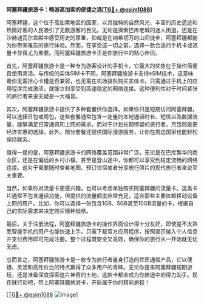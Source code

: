 **阿塞拜疆旅游卡：畅游高加索的便捷之选[[TG💪+ @esim1088](https://t.me/s/esim1088)]**

阿塞拜疆，这个位于高加索地区的国家，以其独特的自然风光、丰富的历史遗迹和热情好客的人民吸引了无数游客的目光。无论是探索巴库老城的迷人街道，还是在沙赫迪瓦尔宫殿中感受历史的厚重，抑或是在纳希切万的山间徒步，阿塞拜疆都能为你带来难忘的旅行体验。然而，在享受这一切之前，选择一款合适的手机卡或流量卡显得尤为重要。而阿塞拜疆旅游卡正是你旅行中的贴心伴侣。

首先，阿塞拜疆旅游卡是一种专为游客设计的手机卡，它最大的优势在于操作简便且使用灵活。与传统的实体SIM卡不同，阿塞拜疆旅游卡支持eSIM技术，这意味着你无需担心卡槽是否兼容，也无需在机场排队购买实体卡。只需通过手机上的应用程序完成激活，就能立刻享受到高速稳定的网络连接。这种便利性对于时间紧张的旅行者来说无疑是一大福音。

其次，阿塞拜疆旅游卡提供了多种套餐供你选择。如果你只是短期访问阿塞拜疆，可以选择日包或周包，这些套餐通常包含一定量的本地通话时长、短信以及数据流量，能够满足日常通讯和上网的需求。而对于计划长期停留的旅行者，月包则是更经济实惠的选择。此外，部分套餐还提供国际漫游服务，让你在周边国家也能轻松保持联系。

值得一提的是，阿塞拜疆旅游卡的网络覆盖范围非常广泛。无论是在巴库繁华的商业区，还是在偏远的乡村小镇，甚至是登山途中，你都可以享受到稳定流畅的网络连接。这对于需要随时查看地图、预订住宿或者分享旅行照片的现代旅行者来说至关重要。

当然，如果你对流量卡更感兴趣，也可以考虑单独购买阿塞拜疆的流量卡。这类卡片通常不包含通话功能，但提供的流量额度非常充足，适合那些主要依赖移动设备上网的用户。比如，你可以选择一张包含1GB、5GB甚至10GB流量的卡，根据自己的实际需求来决定购买哪种规格。

最后，关于注册流程，阿塞拜疆旅游卡的操作界面设计得十分友好，即使是不太熟悉智能手机的用户也能快速上手。只需下载官方应用程序，按照提示输入个人信息并支付费用即可完成注册。整个过程既安全又高效，确保你的旅行从一开始就无忧无虑。

总而言之，阿塞拜疆旅游卡是一款专为旅行者量身打造的优质通信产品，它以便捷、灵活和高性价比的特点赢得了众多用户的青睐。无论你是来阿塞拜疆短期游玩，还是准备深度探索这片神奇的土地，这款卡都会成为你旅途中的得力助手。现在就行动吧，带上阿塞拜疆旅游卡，开启属于你的精彩旅程！

[[TG💪+ @esim1088](https://t.me/s/esim1088) ![Image](https://i.postimg.cc/4NQfJmqS/Snipaste-2025-05-13-00-14-12.png)]